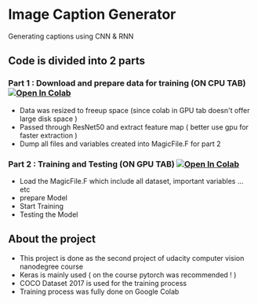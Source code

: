 # Image Caption Generator 
Generating captions using CNN & RNN

## Code is divided into 2 parts
### Part 1 : Download and prepare data for training (ON CPU TAB) [![Open In Colab](https://colab.research.google.com/assets/colab-badge.svg)](https://colab.research.google.com/github/FoRKsH/Image-caption-generator/blob/main/Project%202%20Prepare%20Data.ipynb)
- Data was resized to freeup space (since colab in GPU tab doesn't offer large disk space )
- Passed through ResNet50 and extract feature map ( better use gpu for faster extraction )
- Dump all files and variables created into MagicFile.F for part 2

### Part 2 : Training and Testing (ON GPU TAB) [![Open In Colab](https://colab.research.google.com/assets/colab-badge.svg)](https://colab.research.google.com/github/FoRKsH/Image-caption-generator/blob/main/Project2%20Train%20Model.ipynb)
- Load the MagicFile.F which include all dataset, important variables ... etc
- prepare Model
- Start Training 
- Testing the Model

## About the project
- This project is done as the second project of udacity computer vision nanodegree course
- Keras is mainly used ( on the course pytorch was recommended ! )
- COCO Dataset 2017 is used for the training process
- Training process was fully done on Google Colab 

